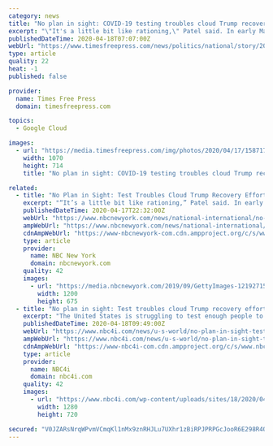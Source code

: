 ```yaml
---
category: news
title: "No plan in sight: COVID-19 testing troubles cloud Trump recovery effort"
excerpt: "\"It's a little bit like rationing,\" Patel said. In early March, Trump announced a plan for nationwide testing via drive-thru sites at chains such as Walmart and Target, linked by a Google-affiliated website. Six weeks later, the website is a pilot program available in just four California counties. Few of the retailers' sites have opened ..."
publishedDateTime: 2020-04-18T07:07:00Z
webUrl: "https://www.timesfreepress.com/news/politics/national/story/2020/apr/18/no-plan-test-troubles-cloud-trump-recovery/520956/"
type: article
quality: 22
heat: -1
published: false

provider:
  name: Times Free Press
  domain: timesfreepress.com

topics:
  - Google Cloud

images:
  - url: "https://media.timesfreepress.com/img/photos/2020/04/17/1587176149_101392945-5d1b624bcc644f8284a48d24f85681fe_gs_t1070_h396a884cc973614a990c09c925ec0e81da6ef077.jpg"
    width: 1070
    height: 714
    title: "No plan in sight: COVID-19 testing troubles cloud Trump recovery effort"

related:
  - title: "No Plan in Sight: Test Troubles Cloud Trump Recovery Effort"
    excerpt: "“It’s a little bit like rationing,” Patel said. In early March, Trump announced a plan for nationwide testing via drive-thru sites at chains such as Walmart and Target, linked by a Google-affiliated website. Six weeks later, the website is a pilot program available in just four California counties. Few of the retailers' sites have ..."
    publishedDateTime: 2020-04-17T22:32:00Z
    webUrl: "https://www.nbcnewyork.com/news/national-international/no-plan-in-sight-test-troubles-cloud-trump-recovery-effort/2379111/"
    ampWebUrl: "https://www.nbcnewyork.com/news/national-international/no-plan-in-sight-test-troubles-cloud-trump-recovery-effort/2379111/?amp"
    cdnAmpWebUrl: "https://www-nbcnewyork-com.cdn.ampproject.org/c/s/www.nbcnewyork.com/news/national-international/no-plan-in-sight-test-troubles-cloud-trump-recovery-effort/2379111/?amp"
    type: article
    provider:
      name: NBC New York
      domain: nbcnewyork.com
    quality: 42
    images:
      - url: "https://media.nbcnewyork.com/2019/09/GettyImages-1219271521.jpg?resize=1200%2C675"
        width: 1200
        height: 675
  - title: "No plan in sight: Test troubles cloud Trump recovery effort"
    excerpt: "The United States is struggling to test enough people to track and control the spread of the novel coronavirus, a crucial first step to reopening parts of the"
    publishedDateTime: 2020-04-18T09:49:00Z
    webUrl: "https://www.nbc4i.com/news/u-s-world/no-plan-in-sight-test-troubles-cloud-trump-recovery-effort/"
    ampWebUrl: "https://www.nbc4i.com/news/u-s-world/no-plan-in-sight-test-troubles-cloud-trump-recovery-effort/amp/"
    cdnAmpWebUrl: "https://www-nbc4i-com.cdn.ampproject.org/c/s/www.nbc4i.com/news/u-s-world/no-plan-in-sight-test-troubles-cloud-trump-recovery-effort/amp/"
    type: article
    provider:
      name: NBC4i
      domain: nbc4i.com
    quality: 42
    images:
      - url: "https://www.nbc4i.com/wp-content/uploads/sites/18/2020/04/drive-in-test.jpg?w=1280&h=720&crop=1"
        width: 1280
        height: 720

secured: "V0JZARsNrqWPvmVCmqKl1nMx9znRHJLu7UXhr1zBiRPJPRPGcJooR6E298R4QluIHNeg8FY3SAuHoTQ/L3eZ3pxDUCP33G7ub5BmUkSqLu/yGKpifE/SR1LRHcbHIQaCHKIyTTU+XYrJDJfZtaGg4iN2joWeK0I/EMSyZdSJxSjY6Wgyhk2ol5rRezUy3f3wjLco2ctsNYGJWAo0I7VvPaP6EzGSr4cwms2EVXg5Z7C9r9JZHzW15zg7+i9wnmHXtSPRPvK+76mJ9LJaiGI3nSYJQKemYR+IwMSHG46vpJeps8/75yYsSYMVj7zz51tA;WxiAI07dyaLeLcwe8gMEPQ=="
---
```


